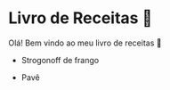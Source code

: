 # Livro de Receitas :cake:

Olá! Bem vindo ao meu livro de receitas :chocolate_bar:

- Strogonoff de frango

- Pavê

  

